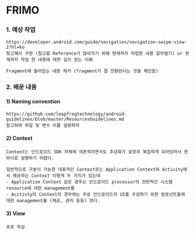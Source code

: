 # FRIMO

### 1. 예상 작업
    https://developer.android.com/guide/navigation/navigation-swipe-view-2?hl=ko
    참고해서 구현 (참고할 Reference가 많아지기 위해 현재까지 작업한 내용 갈아엎기) or 현재까지 작업 한 내용에 대한 깊이 있는 이해
  
    Fragment에 들어있는 내용 제거 (fragment가 잘 전환된다는 것을 확인함)

### 2. 배운 내용
#### 1) Naming convention
    https://github.com/leapfrogtechnology/android-guidelines/blob/master/ResourcesGuidelines.md
    참고하여 파일 및 변수 이름 설정하자      

#### 2) Context
    Context는 안드로이드 SDK 자체에 의존적이면서도 추상화가 굉장히 복잡하게 되어있어서 한마디로 설명하기 어렵다.
    
    일반적으로 구분이 가능한 대표적인 Context로는 Application Context와 Activity에서 제공하는 Context 이렇게 두 가지가 있는데
    - Application Context 같은 경우는 안드로이드 processor의 전반적인 시스템 resource에 대한 management를
    - Acitivty의 Context의 경우에는 주로 안드로이드의 UI를 구성하기 위한 컴포넌트들에 대한 management를 (제공, 관리 등등) 한다.

    
#### 3) View
    추후 작성
